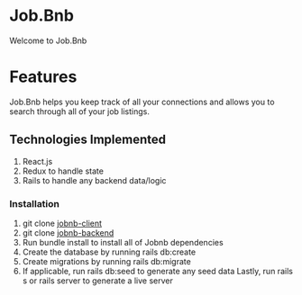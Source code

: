 # Job.Bnb
Welcome to Job.Bnb

# Features

 Job.Bnb helps you keep track of all your connections and allows you to search through all of your job listings.
 

## Technologies Implemented

1. React.js
2. Redux to handle state
3. Rails to handle any backend data/logic

### Installation

1. git clone [jobnb-client](https://github.com/ShamelLakin/jobnb-client.git)
2. git clone [jobnb-backend](https://github.com/ShamelLakin/jobnb-backend.git)
3. Run bundle install to install all of Jobnb dependencies
4. Create the database by running rails db:create
5. Create migrations by running rails db:migrate
6. If applicable, run rails db:seed to generate any seed data
Lastly, run rails s or rails server to generate a live server

